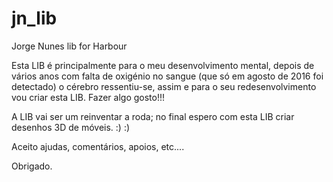 # jn_lib
Jorge Nunes lib for Harbour

Esta LIB é principalmente para o meu desenvolvimento mental, depois de vários anos com falta de oxigénio no sangue (que só em agosto de 2016 foi detectado) o cérebro ressentiu-se, assim e para o seu redesenvolvimento vou criar esta LIB. Fazer algo gosto!!!

A LIB vai ser um reinventar a roda; no final espero com esta LIB criar desenhos 3D de móveis. :) :)

Aceito ajudas, comentários, apoios, etc....

Obrigado.
